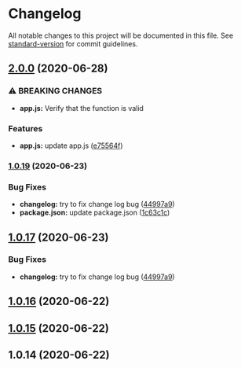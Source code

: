 # Changelog

All notable changes to this project will be documented in this file. See [standard-version](https://github.com/conventional-changelog/standard-version) for commit guidelines.

## [2.0.0](https://github.com/1225zhangqian/create-my-react-app/compare/v1.0.19...v2.0.0) (2020-06-28)


### ⚠ BREAKING CHANGES

* **app.js:** Verify that the function is valid

### Features

* **app.js:** update app.js ([e75564f](https://github.com/1225zhangqian/create-my-react-app/commit/e75564f9cce43b325f638b21bc4abd1ff35350da))

### [1.0.19](https://github.com/1225zhangqian/create-my-react-app/compare/v1.0.18...v1.0.19) (2020-06-23)


### Bug Fixes

* **changelog:** try to fix change log bug ([44997a9](https://github.com/1225zhangqian/create-my-react-app/commit/44997a9de23468349ce0cb7f9f35914c0d0d72f2))
* **package.json:** update package.json ([1c63c1c](https://github.com/1225zhangqian/create-my-react-app/commit/1c63c1c0cee98717292541f97f1760e44287dafd))

## [1.0.17](https://github.com/1225zhangqian/create-my-react-app/compare/v1.0.18...v1.0.17) (2020-06-23)

### Bug Fixes

- **changelog:** try to fix change log bug ([44997a9](https://github.com/1225zhangqian/create-my-react-app/commit/44997a9de23468349ce0cb7f9f35914c0d0d72f2))

## [1.0.16](https://github.com/1225zhangqian/create-my-react-app/compare/v1.0.15...v1.0.16) (2020-06-22)

## [1.0.15](https://github.com/1225zhangqian/create-my-react-app/compare/v1.0.14...v1.0.15) (2020-06-22)

## 1.0.14 (2020-06-22)
